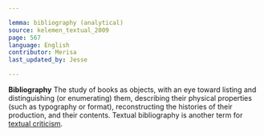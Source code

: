 ```yaml
---

lemma: bibliography (analytical)
source: kelemen_textual_2009
page: 567
language: English
contributor: Merisa
last_updated_by: Jesse

---
```


**Bibliography** The study of books as objects, with an eye toward listing and distinguishing (or enumerating) them, describing their physical properties (such as typography or format), reconstructing the histories of their production, and their contents. Textual bibliography is another term for [textual criticism](textualCriticism.html).
